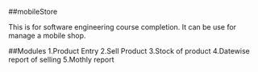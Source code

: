 ##mobileStore

This is for software engineering course completion. It can be use for manage a mobile shop. 

##Modules
 1.Product Entry
 2.Sell Product
 3.Stock of product
 4.Datewise report of selling
 5.Mothly report

